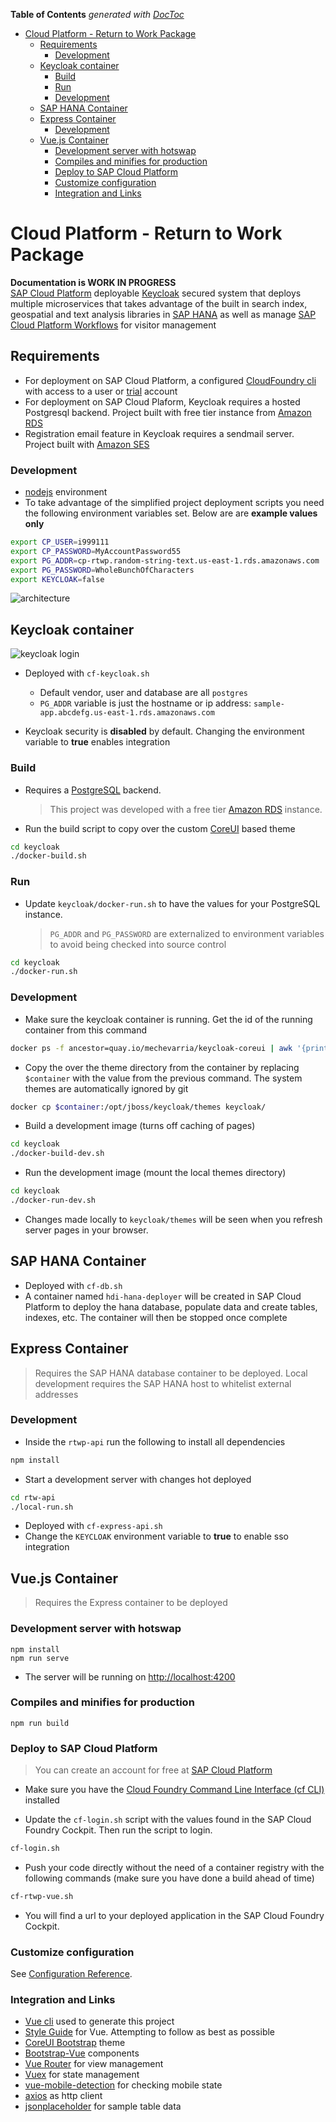 <!-- START doctoc generated TOC please keep comment here to allow auto update -->
<!-- DON'T EDIT THIS SECTION, INSTEAD RE-RUN doctoc TO UPDATE -->
**Table of Contents**  *generated with [DocToc](https://github.com/thlorenz/doctoc)*

- [Cloud Platform - Return to Work Package](#cloud-platform---return-to-work-package)
  - [Requirements](#requirements)
    - [Development](#development)
  - [Keycloak container](#keycloak-container)
    - [Build](#build)
    - [Run](#run)
    - [Development](#development-1)
  - [SAP HANA Container](#sap-hana-container)
  - [Express Container](#express-container)
    - [Development](#development-2)
  - [Vue.js Container](#vuejs-container)
    - [Development server with hotswap](#development-server-with-hotswap)
    - [Compiles and minifies for production](#compiles-and-minifies-for-production)
    - [Deploy to SAP Cloud Platform](#deploy-to-sap-cloud-platform)
    - [Customize configuration](#customize-configuration)
    - [Integration and Links](#integration-and-links)

<!-- END doctoc generated TOC please keep comment here to allow auto update -->

# Cloud Platform - Return to Work Package

**Documentation is WORK IN PROGRESS**  
[SAP Cloud Platform](https://www.sap.com/products/cloud-platform.html) deployable [Keycloak](https://www.keycloak.org/) secured system that deploys multiple microservices that takes advantage of the built in search index, geospatial and text analysis libraries in [SAP HANA](https://www.sap.com/products/hana.html) as well as manage [SAP Cloud Platform Workflows](https://help.sap.com/viewer/product/WORKFLOW_SERVICE/Cloud/en-US) for visitor management

## Requirements
* For deployment on SAP Cloud Platform, a configured [CloudFoundry cli](https://docs.cloudfoundry.org/cf-cli/) with access to a user or [trial](https://www.sap.com/products/cloud-platform.html) account
* For deployment on SAP Cloud Plaform, Keycloak requires a hosted Postgresql backend. Project built with free tier instance from [Amazon RDS](https://aws.amazon.com/rds/)
* Registration email feature in Keycloak requires a sendmail server. Project built with [Amazon SES](https://aws.amazon.com/ses/)

### Development
* [nodejs](https://nodejs.org/en/) environment
* To take advantage of the simplified project deployment scripts you need the following environment variables set. Below are are **example values only**
```bash
export CP_USER=i999111
export CP_PASSWORD=MyAccountPassword55
export PG_ADDR=cp-rtwp.random-string-text.us-east-1.rds.amazonaws.com
export PG_PASSWORD=WholeBunchOfCharacters
export KEYCLOAK=false
```

![architecture](screenshots/architecture.png)

## Keycloak container

![keycloak login](screenshots/keycloak-login.png)

* Deployed with `cf-keycloak.sh`
  * Default vendor, user and database are all `postgres`
  * `PG_ADDR` variable is just the hostname or ip address: `sample-app.abcdefg.us-east-1.rds.amazonaws.com`

* Keycloak security is **disabled** by default. Changing the environment variable to **true** enables integration

### Build
* Requires a [PostgreSQL](https://www.postgresql.org/) backend.
  > This project was developed with a free tier [Amazon RDS](https://aws.amazon.com/rds/) instance.
* Run the build script to copy over the custom [CoreUI](https://coreui.io/ ) based theme
```bash
cd keycloak
./docker-build.sh
```
### Run
* Update `keycloak/docker-run.sh` to have the values for your PostgreSQL instance.
  >`PG_ADDR` and `PG_PASSWORD` are externalized to environment variables to avoid being checked into source control

```bash
cd keycloak
./docker-run.sh
```

### Development
* Make sure the keycloak container is running. Get the id of the running container from this command
```bash
docker ps -f ancestor=quay.io/mechevarria/keycloak-coreui | awk '{print $1}'
```
* Copy the over the theme directory from the container by replacing `$container` with the value from the previous command. The system themes are automatically ignored by git
```bash
docker cp $container:/opt/jboss/keycloak/themes keycloak/
```
* Build a development image (turns off caching of pages)
```bash
cd keycloak
./docker-build-dev.sh
```
* Run the development image (mount the local themes directory)
```bash
cd keycloak
./docker-run-dev.sh
```
* Changes made locally to `keycloak/themes` will be seen when you refresh server pages in your browser.

## SAP HANA Container
* Deployed with `cf-db.sh`
* A container named `hdi-hana-deployer` will be created in SAP Cloud Platform to deploy the hana database, populate data and create tables, indexes, etc. The container will then be stopped once complete

## Express Container
> Requires the SAP HANA database container to be deployed. Local development requires the SAP HANA host to whitelist external addresses

### Development
* Inside the `rtwp-api` run the following to install all dependencies
```bash
npm install
```

* Start a development server with changes hot deployed
```bash
cd rtw-api
./local-run.sh
```

* Deployed with `cf-express-api.sh`
* Change the `KEYCLOAK` environment variable to **true** to enable sso integration

## Vue.js Container
> Requires the Express container to be deployed

### Development server with hotswap
```
npm install
npm run serve
```

* The server will be running on [http://localhost:4200](http://localhost:4200)

### Compiles and minifies for production
```
npm run build
```

### Deploy to SAP Cloud Platform

>You can create an account for free at [SAP Cloud Platform](https://www.sap.com/products/cloud-platform.html)

* Make sure you have the [Cloud Foundry Command Line Interface (cf CLI)](https://docs.cloudfoundry.org/cf-cli/) installed

* Update the `cf-login.sh` script with the values found in the SAP Cloud Foundry Cockpit. Then run the script to login.

```bash
cf-login.sh
```

* Push your code directly without the need of a container registry with the following commands (make sure you have done a build ahead of time)


```bash
cf-rtwp-vue.sh
```

* You will find a url to your deployed application in the SAP Cloud Foundry Cockpit.

### Customize configuration
See [Configuration Reference](https://cli.vuejs.org/config/).

### Integration and Links

* [Vue cli](https://cli.vuejs.org/) used to generate this project
* [Style Guide](https://vuejs.org/v2/style-guide/) for Vue. Attempting to follow as best as possible
* [CoreUI Bootstrap](https://coreui.io) theme
* [Bootstrap-Vue](https://bootstrap-vue.org/) components
* [Vue Router](https://router.vuejs.org/) for view management
* [Vuex](https://vuex.vuejs.org/) for state management
* [vue-mobile-detection](https://github.com/ajerez/vue-mobile-detection) for checking mobile state
* [axios](https://github.com/axios/axios) as http client
* [jsonplaceholder](https://jsonplaceholder.typicode.com/) for sample table data
